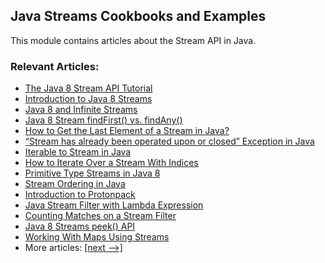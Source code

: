 ## Java Streams Cookbooks and Examples

This module contains articles about the Stream API in Java.

### Relevant Articles: 
- [The Java 8 Stream API Tutorial](https://www.baeldung.com/java-8-streams)
- [Introduction to Java 8 Streams](https://www.baeldung.com/java-8-streams-introduction)
- [Java 8 and Infinite Streams](https://www.baeldung.com/java-inifinite-streams)
- [Java 8 Stream findFirst() vs. findAny()](https://www.baeldung.com/java-stream-findfirst-vs-findany)
- [How to Get the Last Element of a Stream in Java?](https://www.baeldung.com/java-stream-last-element)
- [“Stream has already been operated upon or closed” Exception in Java](https://www.baeldung.com/java-stream-operated-upon-or-closed-exception)
- [Iterable to Stream in Java](https://www.baeldung.com/java-iterable-to-stream)
- [How to Iterate Over a Stream With Indices](https://www.baeldung.com/java-stream-indices)
- [Primitive Type Streams in Java 8](https://www.baeldung.com/java-8-primitive-streams)
- [Stream Ordering in Java](https://www.baeldung.com/java-stream-ordering)
- [Introduction to Protonpack](https://www.baeldung.com/java-protonpack)
- [Java Stream Filter with Lambda Expression](https://www.baeldung.com/java-stream-filter-lambda)
- [Counting Matches on a Stream Filter](https://www.baeldung.com/java-stream-filter-count)
- [Java 8 Streams peek() API](https://www.baeldung.com/java-streams-peek-api)
- [Working With Maps Using Streams](https://www.baeldung.com/java-maps-streams)
- More articles: [[next -->]](/../java-streams-2)
